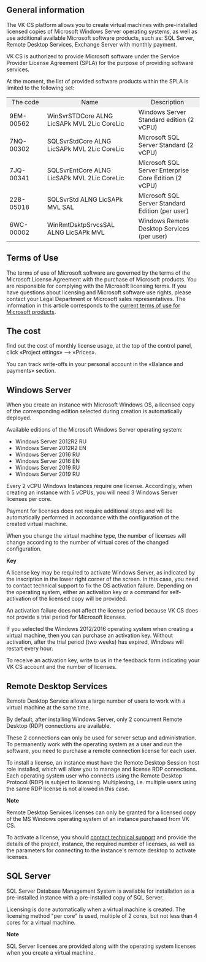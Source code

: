 ## General information

The VK CS platform allows you to create virtual machines with pre-installed licensed copies of Microsoft Windows Server operating systems, as well as use additional available Microsoft software products, such as: SQL Server, Remote Desktop Services, Exchange Server with monthly payment.

VK CS is authorized to provide Microsoft software under the Service Provider License Agreement (SPLA) for the purpose of providing software services.

At the moment, the list of provided software products within the SPLA is limited to the following set:

<table style="width: 100%;"><tbody><tr><td style="width: 19.5616%; background-color: rgb(239, 239, 239); text-align: center;">The code</td><td style="width: 47.2175%; background-color: rgb(239, 239, 239); text-align: center;">Name</td><td style="width: 33.2209%; background-color: rgb(239, 239, 239); text-align: center;">Description</td></tr><tr><td style="width: 19.5616%;">9EM-00562</td><td style="width: 47.2175%;">WinSvrSTDCore ALNG LicSAPk MVL 2Lic CoreLic</td><td style="width: 33.2209%;">Windows Server Standard edition (2 vCPU)</td></tr><tr><td style="width: 19.5616%;">7NQ-00302</td><td style="width: 47.2175%;">SQLSvrStdCore ALNG LicSAPk MVL 2Lic CoreLic</td><td style="width: 33.2209%;">Microsoft SQL Server Standard (2 vCPU)</td></tr><tr><td style="width: 19.5616%;">7JQ-00341</td><td style="width: 47.2175%;">SQLSvrEntCore ALNG LicSAPk MVL 2Lic CoreLic</td><td style="width: 33.2209%;">Microsoft SQL Server Enterprise Core Edition (2 vCPU)</td></tr><tr><td style="width: 19.5616%;">228-05018</td><td style="width: 47.2175%;">SQLSvrStd ALNG LicSAPk MVL SAL</td><td style="width: 33.2209%;">Microsoft SQL Server Standard Edition (per user)</td></tr><tr><td style="width: 19.5616%;">6WC-00002</td><td style="width: 47.2175%;">WinRmtDsktpSrvcsSAL ALNG LicSAPk MVL</td><td style="width: 33.2209%;">Windows Remote Desktop Services (per user)</td></tr></tbody></table>

## Terms of Use

The terms of use of Microsoft software are governed by the terms of the Microsoft License Agreement with the purchase of Microsoft products. You are responsible for complying with the Microsoft licensing terms. If you have questions about licensing and Microsoft software use rights, please contact your Legal Department or Microsoft sales representatives. The information in this article corresponds to the [current terms of use for Microsoft products](https://www.microsoft.com/en-us/licensing/product-licensing/products).

## The cost

find out the cost of monthly license usage, at the top of the control panel, click «Project ettings» —> «Prices».

You can track write-offs in your personal account in the «Balance and payments» section.

## Windows Server

When you create an instance with Microsoft Windows OS, a licensed copy of the corresponding edition selected during creation is automatically deployed.

Available editions of the Microsoft Windows Server operating system:

- Windows Server 2012R2 RU
- Windows Server 2012R2 EN
- Windows Server 2016 RU
- Windows Server 2016 EN
- Windows Server 2019 RU
- Windows Server 2019 RU

Every 2 vCPU Windows Instances require one license. Accordingly, when creating an instance with 5 vCPUs, you will need 3 Windows Server licenses per core.

Payment for licenses does not require additional steps and will be automatically performed in accordance with the configuration of the created virtual machine.

When you change the virtual machine type, the number of licenses will change according to the number of virtual cores of the changed configuration.

**Key**

A license key may be required to activate Windows Server, as indicated by the inscription in the lower right corner of the screen. In this case, you need to contact technical support to fix the OS activation failure. Depending on the operating system, either an activation key or a command for self-activation of the licensed copy will be provided.

An activation failure does not affect the license period because VK CS does not provide a trial period for Microsoft licenses.

If you selected the Windows 2012/2016 operating system when creating a virtual machine, then you can purchase an activation key. Without activation, after the trial period (two weeks) has expired, Windows will restart every hour.

To receive an activation key, write to us in the feedback form indicating your VK CS account and the number of licenses.

## Remote Desktop Services

Remote Desktop Service allows a large number of users to work with a virtual machine at the same time.

By default, after installing Windows Server, only 2 concurrent Remote Desktop (RDP) connections are available.

These 2 connections can only be used for server setup and administration. To permanently work with the operating system as a user and run the software, you need to purchase a remote connection license for each user.

To install a license, an instance must have the Remote Desktop Session host role installed, which will allow you to manage and license RDP connections. Each operating system user who connects using the Remote Desktop Protocol (RDP) is subject to licensing. Multiplexing, i.e. multiple users using the same RDP license is not allowed in this case.

**Note**

Remote Desktop Services licenses can only be granted for a licensed copy of the MS Windows operating system of an instance purchased from VK CS.

To activate a license, you should [contact technical support](mailto:support@mcs.mail.ru) and provide the details of the project, instance, the required number of licenses, as well as the parameters for connecting to the instance's remote desktop to activate licenses.

## SQL Server

SQL Server Database Management System is available for installation as a pre-installed instance with a pre-installed copy of SQL Server.

Licensing is done automatically when a virtual machine is created. The licensing method "per core" is used, multiple of 2 cores, but not less than 4 cores for a virtual machine.

**Note**

SQL Server licenses are provided along with the operating system licenses when you create a virtual machine.
